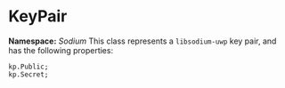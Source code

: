 # KeyPair

__Namespace:__ _Sodium_
This class represents a `libsodium-uwp` key pair, and has the following properties:

```
kp.Public;
kp.Secret;
```
